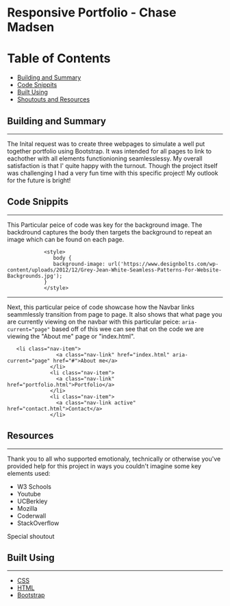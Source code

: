 # Responsive Portfolio - Chase Madsen
# Table of Contents

* [Building and Summary](#build)
* [Code Snippits](#code)
* [Built Using](#"builtw")
* [Shoutouts and Resources](#shout)

## <a name="build"></a> Building and Summary
---
 The Inital request was to create three webpages to simulate a well put together portfolio using Bootstrap. It was intended for all pages to link to eachother with all elements functionioning seamlesslessy. My overall satisfaction is that I' quite happy with the turnout. Though the project itself was challenging I had a very fun time with this specific project! My outlook for the future is bright!




## <a name="code"></a>Code Snippits
---
This Particular peice of code was key for the background image. The backdround captures the body then targets the background to repeat an image which can be found on each page.

```  
            <style>
               body {
               background-image: url('https://www.designbolts.com/wp-content/uploads/2012/12/Grey-Jean-White-Seamless-Patterns-For-Website-Backgrounds.jpg');
            }
            </style>
```
---
Next, this particular peice of code showcase how the Navbar links seammlessly transition from page to page. It also shows that what page you are currently viewing on the navbar with this particular peice: ```aria-current="page"```
based off of this wee can see that on the code we are viewing the "About me" page or "index.html".
```
   <li class="nav-item">
                <a class="nav-link" href="index.html" aria-current="page" href="#">About me</a>
              </li>
              <li class="nav-item">
                <a class="nav-link" href="portfolio.html">Portfolio</a>
              </li>
              <li class="nav-item">
                <a class="nav-link active" href="contact.html">Contact</a>
              </li>
```

## <a name="shout"></a> Resources
---
Thank you to all who supported emotionaly, technically or otherwise you've provided help for this project in ways you couldn't imagine some key elements used:

* W3 Schools
* Youtube
* UCBerkley
* Mozilla
* Coderwall
* StackOverflow

Special shoutout 
## <a name="built w"></a>Built Using
---

* [CSS](https://developer.mozilla.org/en-US/docs/Web/CSS)
* [HTML](https://developer.mozilla.org/en-US/docs/Web/HTML)
* [Bootstrap](https://getbootstrap.com/) 

